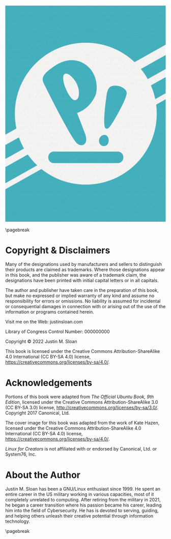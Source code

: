 ![Book Cover](cover.png)

\pagebreak

# Copyright & Disclaimers
Many of the designations used by manufacturers and sellers to distinguish their products are claimed as trademarks. Where those designations appear in this book, and the publisher was aware of a trademark claim, the designations have been printed with initial capital letters or in all capitals.

The author and publisher have taken care in the preparation of this book, but make no expressed or implied warranty of any kind and assume no responsibility for errors or omissions. No liability is assumed for incidental or consequential damages in connection with or arising out of the use of the information or programs contained herein.

Visit me on the Web: justinsloan.com

Library of Congress Control Number: 000000000

Copyright © 2022 Justin M. Sloan

This book is licensed under the Creative Commons Attribution-ShareAlike 4.0 International (CC BY-SA 4.0) license, https://creativecommons.org/licenses/by-sa/4.0/.

# Acknowledgements
Portions of this book were adapted from *The Official Ubuntu Book, 9th Edition*, licensed under the Creative Commons Attribution-ShareAlike 3.0 (CC BY-SA 3.0) license, http://creativecommons.org/licenses/by-sa/3.0/. Copyright 2017 Canonical, Ltd. 

The cover image for this book was adapted from the work of Kate Hazen, licensed under the Creative Commons Attribution-ShareAlike 4.0 International (CC BY-SA 4.0) license, https://creativecommons.org/licenses/by-sa/4.0/.

*Linux for Creators* is not affiliated with or endorsed by Canonical, Ltd. or System76, Inc.


# About the Author
Justin M. Sloan has been a GNU/Linux enthusiast since 1999. He spent an entire career in the US military working in various capacities, most of it completely unrelated to computing. After retiring from the military in 2021, he began a career transition where his passion became his career, leading him into the field of Cybersecurity. He has is devoted to serving, guiding, and helping others unleash their creative potential through information technology.

\pagebreak
